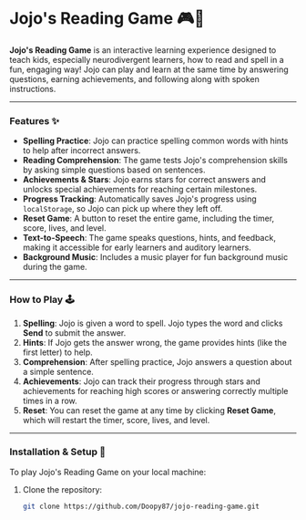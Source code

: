 # Jojo's Reading Game 🎮📖

**Jojo's Reading Game** is an interactive learning experience designed to teach kids, especially neurodivergent learners, how to read and spell in a fun, engaging way! Jojo can play and learn at the same time by answering questions, earning achievements, and following along with spoken instructions.

---

### Features ✨
- **Spelling Practice**: Jojo can practice spelling common words with hints to help after incorrect answers.
- **Reading Comprehension**: The game tests Jojo's comprehension skills by asking simple questions based on sentences.
- **Achievements & Stars**: Jojo earns stars for correct answers and unlocks special achievements for reaching certain milestones.
- **Progress Tracking**: Automatically saves Jojo's progress using `localStorage`, so Jojo can pick up where they left off.
- **Reset Game**: A button to reset the entire game, including the timer, score, lives, and level.
- **Text-to-Speech**: The game speaks questions, hints, and feedback, making it accessible for early learners and auditory learners.
- **Background Music**: Includes a music player for fun background music during the game.

---

### How to Play 🕹️
1. **Spelling**: Jojo is given a word to spell. Jojo types the word and clicks **Send** to submit the answer.
2. **Hints**: If Jojo gets the answer wrong, the game provides hints (like the first letter) to help.
3. **Comprehension**: After spelling practice, Jojo answers a question about a simple sentence.
4. **Achievements**: Jojo can track their progress through stars and achievements for reaching high scores or answering correctly multiple times in a row.
5. **Reset**: You can reset the game at any time by clicking **Reset Game**, which will restart the timer, score, lives, and level.

---

### Installation & Setup 🚀
To play Jojo's Reading Game on your local machine:

1. Clone the repository:
   ```bash
   git clone https://github.com/Doopy87/jojo-reading-game.git
